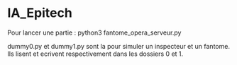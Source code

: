 # IA_Epitech

Pour lancer une partie :
python3 fantome_opera_serveur.py

dummy0.py et dummy1.py sont la pour simuler un inspecteur et un fantome.
Ils lisent et ecrivent respectivement dans les dossiers 0 et 1.
